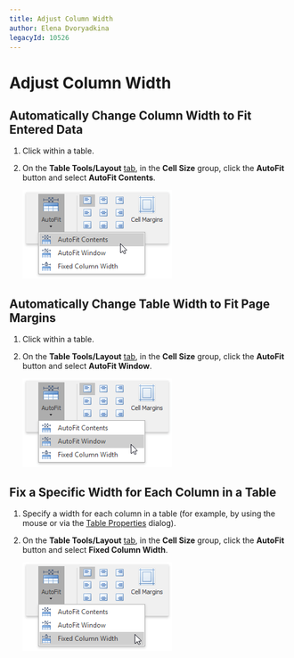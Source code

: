 ```yaml
---
title: Adjust Column Width
author: Elena Dvoryadkina
legacyId: 10526
---
```

# Adjust Column Width
## Automatically Change Column Width to Fit Entered Data
1. Click within a table.
2. On the **Table Tools/Layout** [ tab](../text-editor-ui/ribbon-interface.md), in the **Cell Size** group, click the **AutoFit** button and select **AutoFit Contents**.
	
	![RTE_Tables_AutoFitContents](../../../images/img121401.png)

## Automatically Change Table Width to Fit Page Margins
1. Click within a table.
2. On the **Table Tools/Layout** [ tab](../text-editor-ui/ribbon-interface.md), in the **Cell Size** group, click the **AutoFit** button and select **AutoFit Window**.
	
	![RTE_Tables_AutoFitWindow](../../../images/img121402.png)

## Fix a Specific Width for Each Column in a Table
1. Specify a width for each column in a table (for example, by using the mouse or via the [Table Properties](set-table-properties.md) dialog).
2. On the **Table Tools/Layout** [ tab](../text-editor-ui/ribbon-interface.md), in the **Cell Size** group, click the **AutoFit** button and select **Fixed Column Width**.
	
	![RTE_Tables_FixedColumnWidth](../../../images/img121403.png)